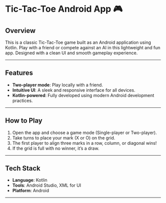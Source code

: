 # Tic-Tac-Toe Android App 🎮

## Overview  
This is a classic Tic-Tac-Toe game built as an Android application using Kotlin. Play with a friend or compete against an AI in this lightweight and fun app. Designed with a clean UI and smooth gameplay experience.  

---

## Features  
- **Two-player mode**: Play locally with a friend.  
- **Intuitive UI**: A sleek and responsive interface for all devices.  
- **Kotlin-powered**: Fully developed using modern Android development practices.  

---

## How to Play  
1. Open the app and choose a game mode (Single-player or Two-player).  
2. Take turns to place your mark (X or O) on the grid.  
3. The first player to align three marks in a row, column, or diagonal wins!  
4. If the grid is full with no winner, it’s a draw.  

---

## Tech Stack  
- **Language**: Kotlin  
- **Tools**: Android Studio, XML for UI  
- **Platform**: Android  

---
